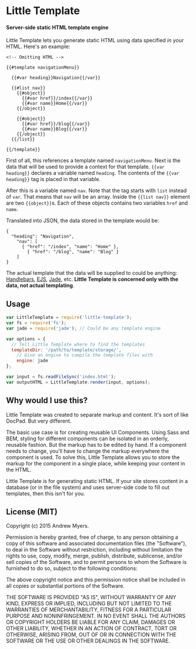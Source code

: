 # Little Template
#### Server-side static HTML template engine

Little Template lets you generate static HTML using data specified *in* your HTML. Here's an example:

```
<!-- Omitting HTML -->

{{#template navigationMenu}}

  {{#var heading}}Navigation{{/var}}

  {{#list nav}}
    {{#object}}
      {{#var href}}/index{{/var}}
      {{#var name}}Home{{/var}}
    {{/object}}

    {{#object}}
      {{#var href}}/blog{{/var}}
      {{#var name}}Blog{{/var}}
    {{/object}}
  {{/list}}

{{/template}}
```
First of all, this references a template named `navigationMenu`. Next is the data that will be used to provide a context for that template. `{{var heading}}` declares a variable named `heading`. The contents of the `{{var heading}}` tag is placed in that variable.

After this is a variable named `nav`. Note that the tag starts with `list` instead of `var`. That means that `nav` will be an array. Inside the `{{list nav}}` element are two `{{object}}`s. Each of these objects contains two variables `href` and `name`.

Translated into JSON, the data stored in the template would be:

```
{
  "heading": "Navigation",
    "nav": [
      { "href": "/index", "name": "Home" },
        { "href": "/blog", "name": "Blog" }
    ]
}
```

The actual template that the data will be supplied to could be anything: [Handlebars](http://github.com/wycats/handlebars.js/), [EJS](https://github.com/tj/ejs), [Jade](https://github.com/jadejs/jade), etc. **Little Template is concerned only with the data, not actual templating**.

## Usage

```Javascript
var LittleTemplate = require('little-template');
var fs = require('fs');
var jade = require('jade'); // Could be any template engine

var options = {
  // Tell Little Template where to find the templates
  templateDir: '/path/to/template/storage/',
    // Give an engine to compile the template files with
    engine: jade
};

var input = fs.readFileSync('index.html');
var outputHTML = LittleTemplate.render(input, options);
```

## Why would I use this?

Little Template was created to separate markup and content. It's sort of like DocPad. But very different.

The basic use case is for creating reusable UI Components. Using Sass and BEM, styling for different components can be isolated in an orderly, reusable fashion. But the markup has to be edited by hand. If a component needs to change, you'll have to change the markup everywhere the component is used. To solve this, Little Template allows you to store the markup for the component in a single place, while keeping your content in the HTML.

Little Template is for generating static HTML. If your site stores content in a database (or in the file system) and uses server-side code to fill out templates, then this isn't for you.

## License (MIT)

Copyright (c) 2015 Andrew Myers.

Permission is hereby granted, free of charge, to any person obtaining a copy of this software and associated documentation files (the "Software"), to deal in the Software without restriction, including without limitation the rights to use, copy, modify, merge, publish, distribute, sublicense, and/or sell copies of the Software, and to permit persons to whom the Software is furnished to do so, subject to the following conditions:

The above copyright notice and this permission notice shall be included in all copies or substantial portions of the Software.

THE SOFTWARE IS PROVIDED "AS IS", WITHOUT WARRANTY OF ANY KIND, EXPRESS OR IMPLIED, INCLUDING BUT NOT LIMITED TO THE WARRANTIES OF MERCHANTABILITY, FITNESS FOR A PARTICULAR PURPOSE AND NONINFRINGEMENT. IN NO EVENT SHALL THE AUTHORS OR COPYRIGHT HOLDERS BE LIABLE FOR ANY CLAIM, DAMAGES OR OTHER LIABILITY, WHETHER IN AN ACTION OF CONTRACT, TORT OR OTHERWISE, ARISING FROM, OUT OF OR IN CONNECTION WITH THE SOFTWARE OR THE USE OR OTHER DEALINGS IN THE SOFTWARE.
